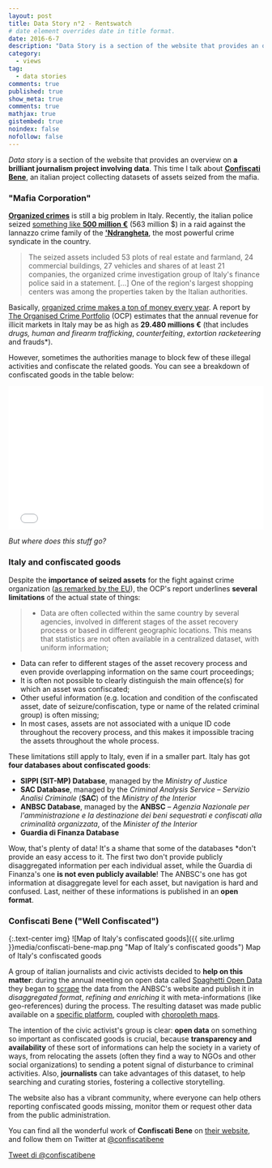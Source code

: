 ```yaml
---
layout: post
title: Data Story n°2 - Rentswatch
# date element overrides date in title format.
date: 2016-6-7
description: "Data Story is a section of the website that provides an overview on a brilliant journalism project involving data. This time I talk about Confiscati Bene, an italian project collecting datasets of assets seized from the mafia."
category:
  - views
tag:
  - data stories
comments: true
published: true
show_meta: true
comments: true
mathjax: true
gistembed: true
noindex: false
nofollow: false
---
```


*Data story* is a section of the website that provides an overview on **a brilliant journalism project involving data**. This time I talk about [**Confiscati Bene**](http://www.confiscatibene.it/), an italian project collecting datasets of assets seized from the mafia. 

<!--more-->

### "Mafia Corporation"

[**Organized crimes**](https://en.wikipedia.org/wiki/Organized_crime_in_Italy) is still a big problem in Italy. Recently, the italian police seized [something like **500 million €**](http://www.globaltimes.cn/content/975192.shtml) (563 million $) in a raid against the Iannazzo crime family of the [**'Ndrangheta**](https://en.wikipedia.org/wiki/%27Ndrangheta), the most powerful crime syndicate in the country.

> The seized assets included 53 plots of real estate and farmland, 24 commercial buildings, 27 vehicles and shares of at least 21 companies, the organized crime investigation group of Italy's finance police said in a statement. [...]
One of the region's largest shopping centers was among the properties taken by the Italian authorities. 


Basically, [organized crime makes a ton of money every year](http://www.theguardian.com/world/2014/mar/26/ndrangheta-mafia-mcdonalds-deutsche-bank-study). A report by [The Organised Crime Portfolio](http://www.ocportfolio.eu/) (OCP) estimates that the annual revenue for illicit markets in Italy may be as high as **29.480 millions €** (that includes *drugs, human and firearm trafficking*, *counterfeiting*, *extortion racketeering* and frauds*).

However, sometimes the authorities manage to block few of these illegal activities and confiscate the related goods. You can see a breakdown of confiscated goods in the table below:

<style>.embed-container { position: relative; padding-bottom: 56.25%; height: 0; overflow: hidden; max-width: 100%; } .embed-container iframe, .embed-container object, .embed-container embed { position: absolute; top: 0; left: 0; width: 100%; height: 100%; }</style><div class='embed-container'><iframe src='//embed.chartblocks.com/1.0/?c=574b3cf69973d2bf5287fa3f&t=c6b560cbf013b25' frameBorder='0'></iframe></div>

*But where does this stuff go?*

### Italy and confiscated goods

Despite the **importance of seized assets** for the fight against crime organization ([as remarked by the EU](http://eur-lex.europa.eu/legal-content/EN/TXT/?uri=CELEX%3A32014L0042)), the OCP's report underlines **several limitations** of the actual state of things:

> * Data are often collected within the same country by several
agencies, involved in different stages of the asset recovery
process or based in different geographic locations. This
means that statistics are not often available in a centralized
dataset, with uniform information;
* Data can refer to different stages of the asset recovery
process and even provide overlapping information on the
same court proceedings;
* It is often not possible to clearly distinguish the main
offence(s) for which an asset was confiscated;
* Other useful information (e.g. location and condition of
the confiscated asset, date of seizure/confiscation, type or
name of the related criminal group) is often missing;
* In most cases, assets are not associated with a unique
ID code throughout the recovery process, and this makes
it impossible tracing the assets throughout the whole
process.

These limitations still apply to Italy, even if in a smaller part. Italy has got **four databases about confiscated goods**: 

* **SIPPI (SIT-MP) Database**, managed by the *Ministry of Justice*
* **SAC Database**, managed by the *Criminal Analysis Service – Servizio Analisi Criminale* (**SAC**) of the *Ministry of the Interior*
* **ANBSC Database**, managed by the **ANBSC** – *Agenzia Nazionale per l'amministrazione e la destinazione dei beni sequestrati e confiscati alla criminalità organizzata*, of the *Minister of the Interior*
* **Guardia di Finanza Database**

Wow, that's plenty of data! It's a shame that some of the databases *don't provide an easy access to it. The first two don't provide publicly disaggregated information per each individual asset, while the Guardia di Finanza's one **is not even publicly available**! The ANBSC's one has got information at disaggregate level for each asset, but navigation is hard and confused. Last, neither of these informations is published in an **open format**.

### Confiscati Bene ("Well Confiscated")

{:.text-center img}
![Map of Italy's confiscated goods]({{ site.urlimg }}media/confiscati-bene-map.png "Map of Italy's confiscated goods") Map of Italy's confiscated goods

A group of italian journalists and civic activists decided to **help on this matter**: during the annual meeting on open data called [Spaghetti Open Data](http://www.spaghettiopendata.org/) they began to [scrape](http://damianobacci.github.io/tags/#scraping) the data from the ANBSC's website and publish it in *disaggregated format*, *refining and enriching* it with meta-informations (like geo-references) during the process. The resulting dataset was made public available on a [specific platform](http://www.confiscatibene.it/it/dataset), coupled with [choropleth maps](https://en.wikipedia.org/wiki/Choropleth_map).

The intention of the civic activist's group is clear: **open data** on something so important as confiscated goods is crucial, because **transparency and availability** of these sort of informations can help the society in a variety of ways, from relocating the assets (often they find a way to NGOs and other social organizations) to sending a potent signal of disturbance to criminal activities. Also, **journalists** can take advantages of this dataset, to help searching and curating stories, fostering a collective storytelling.

The website also has a vibrant community, where everyone can help others reporting confiscated goods missing, monitor them or request other data from the public administration.

You can find all the wonderful work of **Confiscati Bene** on [their website](http://www.confiscatibene.it/it), and follow them on Twitter at [@confiscatibene](https://twitter.com/confiscatibene)

<a class="twitter-timeline" href="https://twitter.com/confiscatibene" data-widget-id="737046188306878465">Tweet di @confiscatibene</a>
<script>!function(d,s,id){var js,fjs=d.getElementsByTagName(s)[0],p=/^http:/.test(d.location)?'http':'https';if(!d.getElementById(id)){js=d.createElement(s);js.id=id;js.src=p+"://platform.twitter.com/widgets.js";fjs.parentNode.insertBefore(js,fjs);}}(document,"script","twitter-wjs");</script>